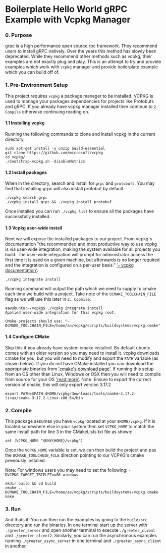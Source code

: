 # Boilerplate Hello World gRPC Example with Vcpkg Manager

### 0. Purpose
grpc is a high performance open source rpc framework. They recommend users to install gRPC natively. Over the years this method has slowly been deprecated. While they recommend other methods such as vcpkg, their examples are not exactly plug and play. This is an attempt to try and provide examples which work with `vcpkg` manager and provide boilerplate example which you can build off of.

### 1. Pre-Environment Setup
This project requires `vcpkg` a package manager to be installed. VCPKG is used to manage your packages dependencies for projects like Protobufs and gRPC. If you already have vcpkg manager installed then continue to `2. Compile` otherwise continuing reading on.

#### 1.1 Installing vcpkg
Running the following commands to clone and install vcpkg in the current directory.
```
sudo apt-get install -y unzip build-essential
git clone https://github.com/microsoft/vcpkg
cd vcpkg/
./bootstrap-vcpkg.sh -disableMetrics
```
#### 1.2 Install packages
When in the directory, search and install for `grpc` and `protobufs`. You may find that installing grpc will also install protobuf by default. 
```
./vcpkg search grpc
./vcpkg install grpc && ./vcpkg install protobuf
```
Once installed you can run `./vcpkg list` to ensure all the packages have successfully installed.

#### 1.3 Vcpkg user-wide install
Next we will expose the installed packages to our project. From vcpkg's documentation "the recommended and most productive way to use vcpkg is via user-wide integration, making the system available for all projects you build. The user-wide integration will prompt for administrator access the first time it is used on a given machine, but afterwards is no longer required and the integration is configured on a per-user basis." ['- vcpkg documentation'](https://vcpkg.readthedocs.io/en/latest/examples/installing-and-using-packages/).
```
./vcpkg integrate install
```
Running command will output the path which we need to supply to cmake each time we build with a project. Take note of the `DCMAKE_TOOLCHAIN_FILE` flag as we will use this later in `2. Copmile`.
```
aa@ubuntu:~/vcpkg$ ./vcpkg integrate install
Applied user-wide integration for this vcpkg root.

CMake projects should use: "-DCMAKE_TOOLCHAIN_FILE=/home/aa/vcpkg/scripts/buildsystems/vcpkg.cmake"
```

#### 1.4 Configure CMake
Skip this if you already have system cmake installed. By default ubuntu comes with an older version so you may need to install it. vcpkg downloads cmake for you, but you will need to modify and export the `PATH` variable (as shown below). If you do not have CMake installed you can download the appropriate binaries from ['cmake's download page'](https://cmake.org/download/). If running this setup from an OS other than Linux, Windows or OSX then you will need to compile from source for your OS ['read more'](https://cmake.org/install/).
Note: Ensure to export the correct version of cmake, this will only export version 3.17.2
```
export PATH=$PATH:$HOME/vcpkg/downloads/tools/cmake-3.17.2-linux/cmake-3.17.2-Linux-x86_64/bin
```

### 2. Compile
This package assumes you have `vcpkg` located at your `$HOME/vcpkg`. If it is located somewhere else in your system then set `VCPKG_HOME` to match the same install path for line 3 in the CMakeLists.txt file as shown:
```
set (VCPKG_HOME "$ENV{HOME}/vcpkg")
```
Once the `VCPKG_HOME` variable is set, we can then build the project and pas the `DCMAKE_TOOLCHAIN_FILE` direction pointing to our VCPKG's cmake previously installed.

Note: For windows users you may need to set the following: `-DVCPKG_TARGET_TRIPLET=x86-windows`
```
mkdir build && cd build
cmake .. -DCMAKE_TOOLCHAIN_FILE=/home/aa/vcpkg/scripts/buildsystems/vcpkg.cmake
make
```

### 3. Run
And thats it! You can then run the examples by going to the `build/src` directory and run the binaries. In one terminal start up the server with `./greeter_server` and open another terminal to execute `./greeter_client` and `./greeter_client2`. Similarly, you can run the asynchronous examples running `./greeter_async_server` in one terminal and `./greeter_async_client` in another. 

